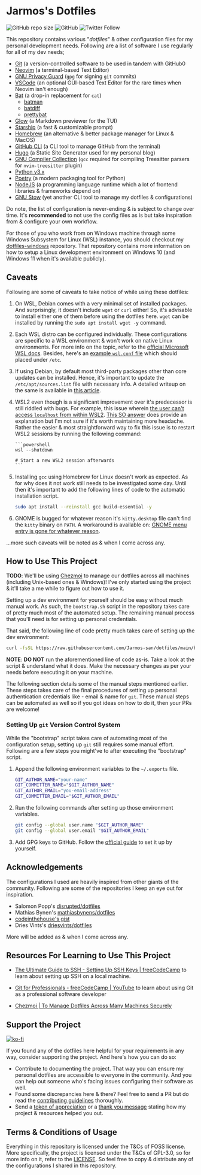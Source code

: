 # Jarmos's Dotfiles

![GitHub repo size](https://img.shields.io/github/repo-size/Jarmos-san/dotfiles?label=Repo%20Size&logo=GitHub&style=flat-square)
![GitHub](https://img.shields.io/github/license/Jarmos-san/dotfiles?label=License&logo=GitHub&style=flat-square)
![Twitter Follow](https://img.shields.io/twitter/follow/Jarmosan?style=social)

This repository contains various "_dotfiles_" & other configuration files for my
personal development needs. Following are a list of software I use regularly for
all of my dev needs;

- [Git](https://git-scm.com) (a version-controlled software to be used in tandem
  with GitHub0
- [Neovim](https://neovim.io) (a terminal-based Text Editor)
- [GNU Privacy Guard](https://gnupg.org) (`gpg` for signing `git` commits)
- [VSCode](https://code.visualstudio.com) (an optional GUI-based Text Editor for
  the rare times when Neovim isn't enough)
- [Bat](https://github.com/sharkdp/bat) (a drop-in replacement for `cat`)
  - [batman](https://github.com/eth-p/bat-extras/blob/master/doc/batman.md)
  - [batdiff](https://github.com/eth-p/bat-extras/blob/master/doc/batdiff.md)
  - [prettybat](https://github.com/eth-p/bat-extras/blob/master/doc/prettybat.md)
- [Glow](https://github.com/charmbracelet/glow) (a Markdown previewer for the
  TUI)
- [Starship](https://starship.rs) (a fast & customizable prompt)
- [Homebrew](https://brew.sh/) (an alternative & better package manager for
  Linux & MacOS)
- [GitHub CLI](https://cli.github.com) (a CLI tool to manage GitHub from the
  terminal)
- [Hugo](https://gohugo.io) (a Static Site Generator used for my personal blog)
- [GNU Compiler Collection](https://gcc.gnu.org) (`gcc` required for compiling
  Treesitter parsers for `nvim-treesitter` plugin)
- [Python v3.x](https://www.python.org)
- [Poetry](https://python-poetry.org) (a modern packaging tool for Python)
- [NodeJS](https://nodejs.org) (a programming language runtime which a lot of
  frontend libraries & frameworks depend on)
- [GNU Stow](https://www.gnu.org/software/stow) (yet another CLI tool to manage
  my dotfiles & configurations)

Do note, the list of configuration is never-ending & is subject to change over
time. It's **recommended** to not use the config files as is but take
inspiration from & configure your own workflow.

For those of you who work from on Windows machine through some Windows Subsystem
for Linux (WSL) instance, you should checkout my
[dotfiles-windows](https://github.com/Jarmos-san/dotfiles-windows) repository.
That repository contains more information on how to setup a Linux development
environment on Windows 10 (and Windows 11 when it's available publicly).

## Caveats

Following are some of caveats to take notice of while using these dotfiles:

1.  On WSL, Debian comes with a very minimal set of installed packages. And
    surprisingly, it doesn't include `wget` or `curl` either! So, it's advisable
    to install either one of them before using the dotfiles here. `wget` can be
    installed by running the `sudo apt install wget -y` command.

2.  Each WSL distro can be configured individually. These configurations are
    specific to a WSL environment & won't work on native Linux environments. For
    more info on the topic, refer to the
    [official Microsoft WSL docs](https://docs.microsoft.com/en-us/windows/wsl/wsl-config#configure-settings-with-wslconfig-and-wslconf).
    Besides, here's an
    [example `wsl.conf` file](https://raw.githubusercontent.com/Jarmos-san/dotfiles-windows/master/configs/wsl/wsl.conf)
    which should placed under `/etc`.

3.  If using Debian, by default most third-party packages other than core
    updates can be installed. Hence, it's important to update the
    `/etc/apt/sources.list` file with necessary info. A detailed writeup on the
    same is available in
    [this article](https://www.tecmint.com/fix-unable-to-locate-package-error-in-debian-9/).

4.  WSL2 even though is a significant improvement over it's predecessor is still
    riddled with bugs. For example, this issue wherein
    [the user can't access `localhost` from within WSL2](https://github.com/microsoft/WSL/issues/4619).
    [This SO answer](https://stackoverflow.com/a/68106973/8604951) does provide
    an explanation but I'm not sure if it's worth maintaining more headache.
    Rather the easier & most straightforward way to fix this issue is to restart
    WSL2 sessions by running the following command:

        ```powershell
        wsl --shutdown

        # Start a new WSL2 session afterwards
        ```

5.  Installing `gcc` using Homebrew for Linux doesn't work as expected. As for
    why does it not work still needs to be investigated some day. Until then
    it's important to add the following lines of code to the automatic
    installation script.

    ```bash
    sudo apt install --reinstall gcc build-essential -y
    ```

6. GNOME is bugged for whatever reason it's `kitty.desktop` file can't find the
   `kitty` binary on `PATH`. A workaround is available on: [GNOME menu entry is
   gone for whatever reason](https://github.com/kovidgoyal/kitty/discussions/4640).

...more such caveats will be noted as & when I come across any.

## How to Use This Project

**TODO**: We'll be using [Chezmoi](https://chezmoi.io) to manage our dotfiles
across all machines (including Unix-based ones & Windows)! I've only started
using the project & it'll take a me while to figure out how to use it.

Setting up a dev environment for yourself should be easy without much manual
work. As such, the `bootstrap.sh` script in the repository takes care of pretty
much most of the automated setup. The remaining manual process that you'll need
is for setting up personal credentials.

That said, the following line of code pretty much takes care of setting up the
dev environment:

```bash
curl -fsSL https://raw.githubusercontent.com/Jarmos-san/dotfiles/main/bootstrap.sh | bash
```

**NOTE**: **DO NOT** run the aforementioned line of code as-is. Take a look at
the script & understand what it does. Make the necessary changes as per your
needs before executing it on your machine.

The following section details some of the manual steps mentioned earlier. These
steps takes care of the final procedures of setting up personal authentication
credentials like - email & name for `git`. These manual steps can be automated
as well so if you got ideas on how to do it, then your PRs are welcome!

### Setting Up `git` Version Control System

While the "bootstrap" script takes care of automating most of the configuration
setup, setting up `git` still requires some manual effort. Following are a few
steps you might've to after executing the "bootstrap" script.

1. Append the following environment variables to the `~/.exports` file.

   ```bash
   GIT_AUTHOR_NAME="your-name"
   GIT_COMMITTER_NAME="$GIT_AUTHOR_NAME"
   GIT_AUTHOR_EMAIL="you-email-address"
   GIT_COMMITTER_EMAIL="$GIT_AUTHOR_EMAIL"
   ```

2. Run the following commands after setting up those environment variables.

   ```bash
   git config --global user.name "$GIT_AUTHOR_NAME"
   git config --global user.email "$GIT_AUTHOR_EMAIL"
   ```

3. Add GPG keys to GitHub. Follow the
   [official guide](https://docs.github.com/en/authentication/managing-commit-signature-verification/adding-a-new-gpg-key-to-your-github-account)
   to set it up by yourself.

## Acknowledgements

The configurations I used are heavily inspired from other giants of the
community. Following are some of the repositories I keep an eye out for
inspiration.

- Salomon Popp's [disrupted/dotfiles](https://github.com/disrupted/dotfiles)
- Mathias Bynen's
  [mathiasbynens/dotfiles](https://github.com/mathiasbynens/dotfiles)
- [codeinthehouse's gist](https://gist.githubusercontent.com/codeinthehole/26b37efa67041e1307db/raw/67c06401c3cdb7f7f96aa9054e95cbe0e473b7f0/osx_bootstrap.sh)
- Dries Vints's [driesvints/dotfiles](https://github.com/driesvints/dotfiles)

More will be added as & when I come across any.

## Resources For Learning to Use This Project

- [The Ultimate Guide to SSH - Setting Up SSH Keys | freeCodeCamp](https://www.freecodecamp.org/news/the-ultimate-guide-to-ssh-setting-up-ssh-keys)
  to learn about setting up SSH on a local machine.

- [Git for Professionals - freeCodeCamp | YouTube](https://youtu.be/Uszj_k0DGsg)
  to learn about using Git as a professional software developer

- [Chezmoi | To Manage Dotfiles Across Many Machines Securely](https://www.chezmoi.io/links/articles-podcasts-and-videos/)

## Support the Project

[![ko-fi](https://ko-fi.com/img/githubbutton_sm.svg)](https://ko-fi.com/jarmos)

If you found any of the dotfiles here helpful for your requirements in any way,
consider supporting the project. And here's how you can do so:

- Contribute to documenting the project. That way you can ensure my personal
  dotfiles are accessible to everyone in the community. And you can help out
  someone who's facing issues configuring their software as well.
- Found some discrepancies here & there? Feel free to send a PR but do read the
  [contributing guidelines](./.github/CONTRIBUTING.md) thoroughly.
- Send a [token of appreciation](https://ko-fi.com/jarmos) or a
  [thank you message](https://saythanks.io/to/somraj.1994) stating how my
  project & resources helped you out.

## Terms & Conditions of Usage

Everything in this repository is licensed under the T&Cs of FOSS license. More
specifically, the project is licensed under the T&Cs of GPL-3.0, so for more
info on it, refer to the [LICENSE](./LICENSE). So feel free to copy & distribute
any of the configurations I shared in this repository.
